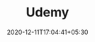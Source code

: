 ---
title: "Udemy"
date: 2020-12-11T17:04:41+05:30
description: "Udemy, Inc. is an American massive open online course provider aimed at professional adults and students. It was founded in May 2010 by Eren Bali, Gagan Biyani, and Oktay Caglar. As of January 2020, the platform has more than 35 million students and 57,000 instructors teaching courses in over 65 languages."
weight: 3
link: https://www.udemy.com/
repo: https://www.udemy.com/
pinned: true
thumb: learn/udemy.svg
---